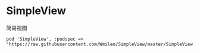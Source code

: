 # SimpleView
简易视图


    pod 'SimpleView', :podspec => "https://raw.githubusercontent.com/Wmileo/SimpleView/master/SimpleView.podspec"

